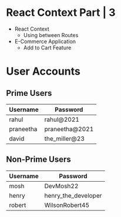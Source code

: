 # React Context Part | 3

- React Context
  - Using between Routes
- E-Commerce Application
  - Add to Cart Feature
# User Accounts

## Prime Users
| Username   | Password          |
|------------|-------------------|
| rahul      | rahul@2021        |
| praneetha  | praneetha@2021    |
| david      | the_miller@23     |

## Non-Prime Users
| Username   | Password              |
|------------|-----------------------|
| mosh       | DevMosh22             |
| henry      | henry_the_developer   |
| robert     | WilsonRobert45        |

